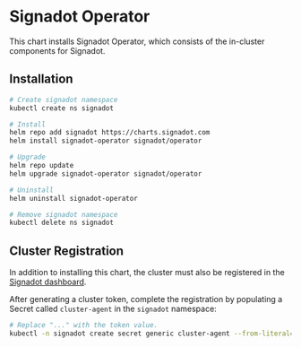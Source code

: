 # Signadot Operator

This chart installs Signadot Operator, which consists of the in-cluster
components for Signadot.

## Installation

```sh
# Create signadot namespace
kubectl create ns signadot

# Install
helm repo add signadot https://charts.signadot.com
helm install signadot-operator signadot/operator

# Upgrade
helm repo update
helm upgrade signadot-operator signadot/operator

# Uninstall
helm uninstall signadot-operator

# Remove signadot namespace
kubectl delete ns signadot
```

## Cluster Registration

In addition to installing this chart, the cluster must also be registered
in the [Signadot dashboard](https://app.signadot.com).

After generating a cluster token, complete the registration by populating a Secret
called `cluster-agent` in the `signadot` namespace:

```sh
# Replace "..." with the token value.
kubectl -n signadot create secret generic cluster-agent --from-literal=token=...
```
